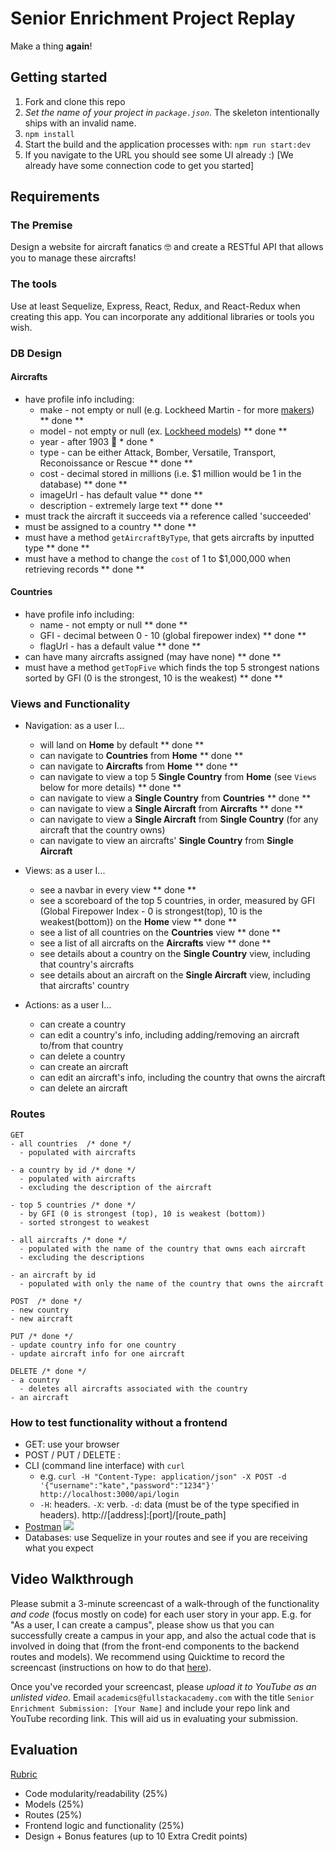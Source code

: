 # Senior Enrichment Project Replay

Make a thing **again**!

## Getting started

1. Fork and clone this repo
2. *Set the name of your project in `package.json`*. The skeleton intentionally ships with an invalid name.
3. `npm install`
4. Start the build and the application processes with: `npm run start:dev`
5. If you navigate to the URL you should see some UI already :) [We already have some connection code to get you started]

## Requirements

### The Premise
 Design a website for aircraft fanatics 🤓 and create a RESTful API that allows you to manage these aircrafts!

### The tools

Use at least Sequelize, Express, React, Redux, and React-Redux when creating this app. You can incorporate any additional libraries or tools you wish.

### DB Design

#### Aircrafts
  * have profile info including:
    * make - not empty or null (e.g. Lockheed Martin - for more [makers](https://en.wikipedia.org/wiki/List_of_aircraft_manufacturers)) ** done **
    * model - not empty or null (ex. [Lockheed models](https://en.wikipedia.org/wiki/List_of_Lockheed_aircraft)) ** done **
    * year - after 1903 👵 * done *
    * type - can be either Attack, Bomber, Versatile, Transport, Reconoissance or Rescue ** done **
    * cost - decimal stored in millions (i.e. $1 million would be 1 in the database) ** done **
    * imageUrl - has default value ** done **
    * description - extremely large text ** done **
  * must track the aircraft it succeeds via a reference called 'succeeded'
  * must be assigned to a country ** done **
  * must have a method `getAircraftByType`, that gets aircrafts by inputted type ** done **
  * must have a method to change the `cost` of 1 to $1,000,000 when retrieving records ** done **

#### Countries
  * have profile info including:
    * name - not empty or null ** done **
    * GFI - decimal between 0 - 10 (global firepower index) ** done **
    * flagUrl - has a default value ** done **
  * can have many aircrafts assigned (may have none) ** done **
  * must have a method `getTopFive` which finds the top 5 strongest nations sorted by GFI (0 is the strongest, 10 is the weakest) ** done **

### Views and Functionality

- Navigation: as a user I...
  * will land on **Home** by default ** done **
  * can navigate to **Countries** from **Home** ** done **
  * can navigate to **Aircrafts** from **Home** ** done **
  * can navigate to view a top 5 **Single Country** from **Home** (see `Views` below for more details) ** done **
  * can navigate to view a **Single Country** from **Countries** ** done **
  * can navigate to view a **Single Aircraft** from **Aircrafts** ** done **
  * can navigate to view a **Single Aircraft** from **Single Country** (for any aircraft that the country owns)
  * can navigate to view an aircrafts' **Single Country** from **Single Aircraft**

- Views: as a user I...
  * see a navbar in every view ** done **
  * see a scoreboard of the top 5 countries, in order, measured by GFI (Global Firepower Index - 0 is strongest(top), 10 is the weakest(bottom)) on the **Home** view ** done **
  * see a list of all countries on the **Countries** view ** done **
  * see a list of all aircrafts on the **Aircrafts** view ** done **
  * see details about a country on the **Single Country** view, including that country's aircrafts
  * see details about an aircraft on the **Single Aircraft** view, including that aircrafts' country

- Actions: as a user I...
  * can create a country
  * can edit a country's info, including adding/removing an aircraft to/from that country
  * can delete a country
  * can create an aircraft
  * can edit an aircraft's info, including the country that owns the aircraft
  * can delete an aircraft

### Routes

```
GET
- all countries  /* done */
  - populated with aircrafts

- a country by id /* done */
  - populated with aircrafts
  - excluding the description of the aircraft

- top 5 countries /* done */
  - by GFI (0 is strongest (top), 10 is weakest (bottom))
  - sorted strongest to weakest

- all aircrafts /* done */
  - populated with the name of the country that owns each aircraft
  - excluding the descriptions

- an aircraft by id
  - populated with only the name of the country that owns the aircraft
```

```
POST  /* done */
- new country
- new aircraft
```

```
PUT /* done */
- update country info for one country
- update aircraft info for one aircraft
```

```
DELETE /* done */
- a country
  - deletes all aircrafts associated with the country
- an aircraft
```

### How to test functionality without a frontend
- GET: use your browser
- POST / PUT / DELETE :
 - CLI (command line interface) with `curl`
   - e.g. `curl -H "Content-Type: application/json" -X POST -d '{"username":"kate","password":"1234"}' http://localhost:3000/api/login`
   - `-H`: headers. `-X`: verb. `-d`: data (must be of the type specified in headers). http://[address]:[port]/[route_path]
 - [Postman](https://www.getpostman.com/)
   ![](https://www.dropbox.com/s/4fk3b90cd0i1a5y/postman_post.png?raw=true)
- Databases: use Sequelize in your routes and see if you are receiving what you expect


## Video Walkthrough

Please submit a 3-minute screencast of a walk-through of the functionality *and code* (focus mostly on code) for each user story in your app. E.g. for "As a user, I can create a campus", please show us that you can successfully create a campus in your app, and also the actual code that is involved in doing that (from the front-end components to the backend routes and models). We recommend using Quicktime to record the screencast (instructions on how to do that [here](https://support.apple.com/kb/PH5882?locale=en_US&viewlocale=en_US)).

Once you've recorded your screencast, please *upload it to YouTube as an unlisted video*. Email `academics@fullstackacademy.com` with the title `Senior Enrichment Submission: [Your Name]` and include your repo link and YouTube recording link. This will aid us in evaluating your submission.

## Evaluation
[Rubric](https://docs.google.com/document/d/1opwC-nuzmc84jTZqpQn1hsXiMxWSpkK_TwQAOHEEbEs/edit?usp=sharing)

- Code modularity/readability (25%)
- Models (25%)
- Routes (25%)
- Frontend logic and functionality (25%)
- Design + Bonus features (up to 10 Extra Credit points)

